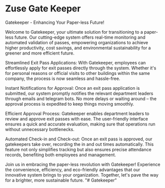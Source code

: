 # Zuse Gate Keeper

Gatekeeper - Enhancing Your Paper-less Future!

Welcome to Gatekeeper, your ultimate solution for transitioning to a paper-less future. Our cutting-edge system offers real-time monitoring and automated validation of passes, empowering organizations to achieve higher productivity, cost savings, and environmental sustainability for a greener and more efficient future.

Streamlined Exit Pass Applications:
    With Gatekeeper, employees can effortlessly apply for exit passes directly through the system. Whether it's for personal reasons or official visits to other buildings within the same company, the process is now seamless and hassle-free.

Instant Notifications for Approval:
    Once an exit pass application is submitted, our system promptly notifies the relevant department leaders through emails and telegram bots. No more delays or waiting around – the approval process is expedited to keep things moving smoothly.

Efficient Approval Process:
    Gatekeeper enables department leaders to review and approve exit passes with ease. The user-friendly interface ensures a quick and accurate evaluation, making sure that operations run without unnecessary bottlenecks.

Automated Check-in and Check-out:
    Once an exit pass is approved, our gatekeepers take over, recording the in and out times automatically. This feature not only simplifies tracking but also ensures precise attendance records, benefiting both employees and management.

Join us in embracing the paper-less revolution with Gatekeeper! Experience the convenience, efficiency, and eco-friendly advantages that our innovative system brings to your organization. Together, let's pave the way for a brighter, more sustainable future.
"# Gatekeeper" 
